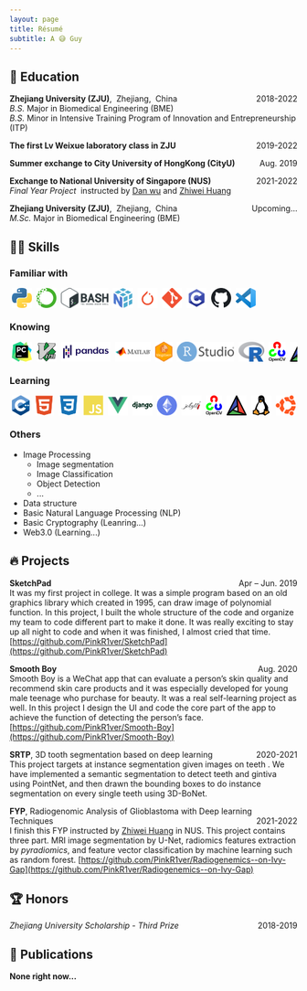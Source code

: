 ```yaml
---
layout: page
title: Résumé
subtitle: A 😅 Guy
---
```


<!--
<span style="float: right; "><a href="{{ '/assets/resume.pdf' | prepend: site.baseurl }}"><strong>> Download as PDF</strong></a> </span>
<br>
-->

## 📐 Education

**Zhejiang University (ZJU)**,&nbsp;&nbsp;Zhejiang,&nbsp;&nbsp;China <span style="float: right; ">2018-2022</span> <br>
*B.S.* Major in Biomedical Engineering (BME) <br>
*B.S.* Minor in Intensive Training Program of Innovation and Entrepreneurship (ITP)

**The first Lv Weixue laboratory class in ZJU** <span style="float: right; ">2019-2022</span>  

**Summer exchange to City University of HongKong (CityU)** <span style="float: right; ">Aug. 2019</span>

**Exchange to National University of Singapore (NUS)** <span style="float: right; ">2021-2022</span> <br>
*Final Year Project* &nbsp;instructed by [Dan wu](https://person.zju.edu.cn/en/danwu) and [Zhiwei Huang](https://cde.nus.edu.sg/bme/staff/dr-huang-zhiwei/)

**Zhejiang University (ZJU)**,&nbsp;&nbsp;Zhejiang,&nbsp;&nbsp;China <span style="float: right; ">Upcoming...</span> <br>
*M.Sc.* Major in Biomedical Engineering (BME)

## 🤹🏽 Skills
### **Familiar with**
<div style="display: flex; white-space:nowrap; overflow:auto; ">
  <img align="left" alt="python" height="35px" style="margin:0px 4px" src="/assets/img/skills/python.png" />
  <img align="left" alt="anaconda" height="35px" style="margin:0px 4px" src="/assets/img/skills/anaconda.png" />
  <img align="left" alt="bash" height="35px" style="margin:0px 4px" src="/assets/img/skills/bash.png" />
  <img align="left" alt="numpy" height="35px" style="margin:0px 4px" src="/assets/img/skills/numpy.png" />
  <img align="left" alt="pytorch" height="35px" style="margin:0px 4px" src="/assets/img/skills/pytorch.png" />
  <img align="left" alt="git" height="35px" style="margin:0px 4px" src="/assets/img/skills/git.png" />
  <img align="left" alt="c" height="35px" style="margin:0px 4px" src="/assets/img/skills/c.webp" />
  <img align="left" alt="github" height="35px" style="margin:0px 4px" src="/assets/img/skills/github.svg" />
  <img align="left" alt="vscode" height="35px" style="margin:0px 4px" src="/assets/img/skills/vscode.png" />
</div>


### **Knowing**
<div style="display: flex; white-space:nowrap; overflow:auto; ">
  <img align="left" alt="pycharm" height="35px" style="margin:0px 4px" src="/assets/img/skills/pycharm.png" />
  <img align="left" alt="vim" height="35px" style="margin:0px 4px" src="/assets/img/skills/vim.png" />
  <img align="left" alt="pandas" height="35px" style="margin:0px 4px" src="/assets/img/skills/pandas.png" />
  <img align="left" alt="matlab" height="35px" style="margin:0px 4px" src="/assets/img/skills/matlab.png" />
  <img align="left" alt="blogdown" height="35px" style="margin:0px 4px" src="/assets/img/skills/blogdown.png" />
  <img align="left" alt="RStudio" height="35px" style="margin:0px 4px" src="/assets/img/skills/rstudio.png" />
  <img align="left" alt="R" height="35px" style="margin:0px 4px" src="/assets/img/skills/r.png" />
  <img align="left" alt="opencv" height="35px" style="margin:0px 4px" src="/assets/img/skills/opencv.png" />
  <img align="left" alt="cmake" height="35px" style="margin:0px 4px" src="/assets/img/skills/cmake.webp" />
  <img align="left" alt="linux" height="35px" style="margin:0px 4px" src="/assets/img/skills/linux.png" />
  <img align="left" alt="Ubuntu" height="35px" style="margin:0px 4px" src="/assets/img/skills/ubuntu.png" /> 
</div>

### **Learning**
<div style="display: flex; white-space:nowrap; overflow:auto; ">
  <img align="left" alt="c++" height="35px" style="margin:0px 4px" src="/assets/img/skills/c++.png" />
  <img align="left" alt="html" height="35px" style="margin:0px 4px" src="/assets/img/skills/html5.svg" />
  <img align="left" alt="css" height="35px" style="margin:0px 4px" src="/assets/img/skills/css3.svg" />
  <img align="left" alt="js" height="35px" style="margin:0px 4px" src="/assets/img/skills/javascript.svg" />
  <img align="left" alt="vue" height="35px" style="margin:0px 4px" src="/assets/img/skills/vuejs.svg" />
  <img align="left" alt="django" height="35px" style="margin:0px 4px" src="/assets/img/skills/django.webp" />
  <img align="left" alt="eth" height="35px" style="margin:0px 4px" src="/assets/img/skills/eth.png" />
  <img align="left" alt="jekyll" height="35px" style="margin:0px 4px" src="/assets/img/skills/jekyll.webp" />
  <img align="left" alt="opencv" height="35px" style="margin:0px 4px" src="/assets/img/skills/opencv.png" />
  <img align="left" alt="cmake" height="35px" style="margin:0px 4px" src="/assets/img/skills/cmake.webp" />
  <img align="left" alt="linux" height="35px" style="margin:0px 4px" src="/assets/img/skills/linux.png" />
  <img align="left" alt="Ubuntu" height="35px" style="margin:0px 4px" src="/assets/img/skills/ubuntu.png" /> 
</div>

### **Others**
* Image Processing
  * Image segmentation
  * Image Classification
  * Object Detection
  * ...
* Data structure
* Basic Natural Language Processing (NLP)
* Basic Cryptography (Leanring...)
* Web3.0 (Learning...)

## 🔥 Projects
**SketchPad** <span style="float: right; ">Apr – Jun. 2019</span> <br>
It was my first project in college. It was a simple program based on an old graphics library which created in 1995, can draw image of polynomial function. In this project, I built the whole structure of the code and organize my team to code different part to make it done. It was really exciting to stay up all night to code and when it was finished, I almost cried that time. [https://github.com/PinkR1ver/SketchPad](https://github.com/PinkR1ver/SketchPad)

**Smooth Boy** <span style="float: right; ">Aug. 2020</span> <br>
Smooth Boy is a WeChat app that can evaluate a person’s skin quality and recommend skin care products and it was especially developed for young male teenage who purchase for beauty. It was a real self-learning project as well. In this project I design the UI and code the core part of the app to achieve the function of detecting the person’s face. [https://github.com/PinkR1ver/Smooth-Boy](https://github.com/PinkR1ver/Smooth-Boy)

**SRTP**, 3D tooth segmentation based on deep learning <span style="float: right; ">2020-2021</span> <br> 
This project targets at instance segmentation given images on teeth . We have implemented a semantic segmentation to detect teeth and gintiva using PointNet, and then drawn the bounding boxes to do instance segmentation on every single teeth using 3D-BoNet.

**FYP**, Radiogenomic Analysis of Glioblastoma with Deep learning Techniques <span style="float: right; ">2021-2022</span> <br>
I finish this FYP instructed by [Zhiwei Huang](https://cde.nus.edu.sg/bme/staff/dr-huang-zhiwei/) in NUS. This project contains three part. MRI image segmentation by U-Net, radiomics features extraction by *pyradiomics*, and feature vector classification by machine learning such as random forest. [https://github.com/PinkR1ver/Radiogenemics--on-Ivy-Gap](https://github.com/PinkR1ver/Radiogenemics--on-Ivy-Gap)

## 🏆 Honors
*Zhejiang University Scholarship - Third Prize*  <span style="float: right; ">2018-2019</span>

## 📰 Publications
**None right now...**

